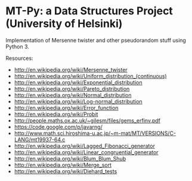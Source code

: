 MT-Py: a Data Structures Project (University of Helsinki)
=========================================================

Implementation of Mersenne twister and other pseudorandom stuff using Python 3.

Resources:

+ http://en.wikipedia.org/wiki/Mersenne_twister
+ http://en.wikipedia.org/wiki/Uniform_distribution_(continuous)
+ http://en.wikipedia.org/wiki/Exponential_distribution
+ http://en.wikipedia.org/wiki/Pareto_distribution
+ http://en.wikipedia.org/wiki/Normal_distribution
+ http://en.wikipedia.org/wiki/Log-normal_distribution
+ http://en.wikipedia.org/wiki/Error_function
+ http://en.wikipedia.org/wiki/Probit
+ http://people.maths.ox.ac.uk/~gilesm/files/gems_erfinv.pdf
+ https://code.google.com/p/javarng/
+ http://www.math.sci.hiroshima-u.ac.jp/~m-mat/MT/VERSIONS/C-LANG/mt19937-64.c
+ http://en.wikipedia.org/wiki/Lagged_Fibonacci_generator
+ http://en.wikipedia.org/wiki/Linear_congruential_generator
+ http://en.wikipedia.org/wiki/Blum_Blum_Shub
+ http://en.wikipedia.org/wiki/Merge_sort
+ http://en.wikipedia.org/wiki/Diehard_tests
